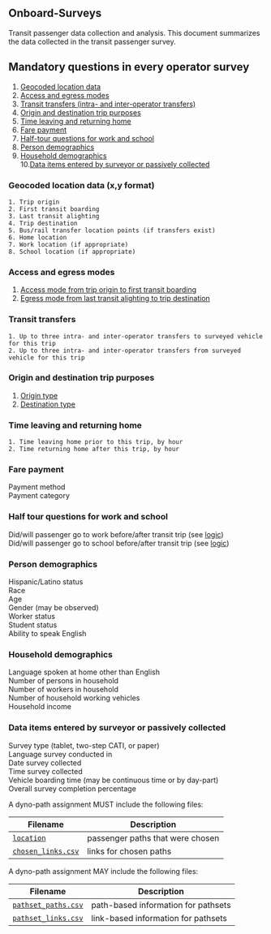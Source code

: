 
## Onboard-Surveys

Transit passenger data collection and analysis. This document summarizes the data collected in the transit passenger survey.


## Mandatory questions in every operator survey

1. [Geocoded location data](#geocoded-location-data)  
2. [Access and egress modes](#access-and-egress-modes)  
3. [Transit transfers (intra- and inter-operator transfers)](#transit-transfers)  
4. [Origin and destination trip purposes](#origin-and-destination-trip-purposes)  
5. [Time leaving and returning home](#time-leaving-and-returning-home)  
6. [Fare payment](#fare-payment)  
7. [Half-tour questions for work and school](#half-tour-questions-for-work-and-school)  
8. [Person demographics](#person-demographics)  
9. [Household demographics](#household-demographics)  
10.[Data items entered by surveyor or passively collected](#data-items-entered-by-surveyor-or-passively-collected)  
 


### Geocoded location data (x,y format)
```
1. Trip origin  
2. First transit boarding  
3. Last transit alighting  
4. Trip destination  
5. Bus/rail transfer location points (if transfers exist)  
6. Home location  
7. Work location (if appropriate)  
8. School location (if appropriate)  
```

### Access and egress modes

1. [Access mode from trip origin to first transit boarding](access.md)  
2. [Egress mode from last transit alighting to trip destination](egress.md)  

### Transit transfers
```
1. Up to three intra- and inter-operator transfers to surveyed vehicle for this trip  
2. Up to three intra- and inter-operator transfers from surveyed vehicle for this trip  
```

### Origin and destination trip purposes

1. [Origin type](./origin.md)  
2. [Destination type](./destination.md)  


### Time leaving and returning home
```
1. Time leaving home prior to this trip, by hour  
2. Time returning home after this trip, by hour  
```

### Fare payment
Payment method  
Payment category  

### Half tour questions for work and school
Did/will passenger go to work before/after transit trip (see [logic](./work_half-tour.md))    
Did/will passenger go to school before/after transit trip (see [logic](./school_half-tour.md))  


### Person demographics

Hispanic/Latino status  
Race  
Age  
Gender (may be observed)  
Worker status  
Student status  
Ability to speak English  


### Household demographics

Language spoken at home other than English  
Number of persons in household  
Number of workers in household  
Number of household working vehicles  
Household income  

### Data items entered by surveyor or passively collected

Survey type (tablet, two-step CATI, or paper)  
Language survey conducted in  
Date survey collected   
Time survey collected   
Vehicle boarding time (may be continuous time or by day-part)  
Overall survey completion percentage  

 

A dyno-path assignment MUST include the following files:

Filename 			| Description										
----------			| -------------										
[`location`](/files/location.md)		| passenger paths that were chosen
[`chosen_links.csv`](/files/links.md)		| links for chosen paths

A dyno-path assignment MAY include the following files:

Filename 					| Description										
----------					| -------------		
[`pathset_paths.csv`](/files/paths.md)		| path-based information for pathsets
[`pathset_links.csv`](/files/links.md)		| link-based information for pathsets



